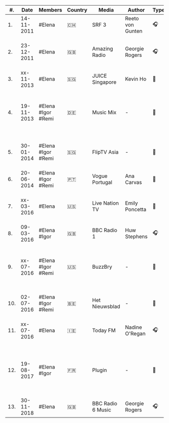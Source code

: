 |   #.  |  Date    |    Members             |   Country         |   Media                       |   Author                          |   Type    		|   Original link    																																																			                    |
|-------|----------|------------------------|-------------------|-------------------------------|-----------------------------------|-------------------|---------------------------------------------------------------------------------------------------------------------------------------------------------------------------------------------------------------------------------------------------|
|	1.	|14-11-2011|    #Elena              |   :switzerland:   |   SRF 3                       |   Reeto von Gunten                |   :headphones:    |                                                                                                                                                                                                                                                   |
|	2.	|23-12-2011|	#Elena				|	:uk:			|	Amazing Radio				|	Georgie Rogers					|	:headphones:	|	[Amazing Blog  – Amazing Radio Audio Advent Calendar – Door 23](http://blog.amazingtunes.com/2011/12/23/amazing-radio-audio-advent-calendar-door-23/)																		                    |						
|	3.	|xx-11-2013|	#Elena				|	:singapore:		|	JUICE Singapore				|	Kevin Ho						|	:memo:			|																																																								                    |	
|	4.	|19-11-2013|	#Elena #Igor #Remi	|	:de:			|	Music Mix					|	-								|	:movie_camera:	|	[Zum Jahresausklang bei musicmix: ein Feuerwerk an Klangvielfalt mit Daughter & Karl Bartos](https://www.musikexpress.de/zum-jahresausklang-bei-musicmix-ein-feuerwerk-an-klangvielfalt-mit-daughter-karl-bartos-131239/)	                    |
|	5.	|30-01-2014|	#Elena #Igor #Remi	|	:singapore:		|	FlipTV Asia					|	-								|	:movie_camera:	|	[Flip Music Interview with Daughter @ Laneway Singapore](http://web.archive.org/web/20140417101657/http://vimeo.com/85504202)																								                    |
|   6.  |20-06-2014|    #Elena #Igor #Remi  |   :portugal:      |   Vogue Portugal              |   Ana Carvas                      |   :movie_camera:  |   [Entrevista: Daughter](http://web.archive.org/web/20141008122950/http://www.vogue.xl.pt/multimedia/videos/detalhe/entrevista_daughter.html)                                                                                                     |               
|	7.	|xx-03-2016|	#Elena				|	:us:			|	Live Nation TV				|	Emily Poncetta					|	:memo:			|	[Find Your Inner Fighter: A Conversation with Daughter \| Live Nation TV](https://lntv.com/en_us/article/daughter-elena-tonra-interview-2016)																				                    |
|	8.	|09-03-2016|	#Elena #Igor		|	:uk:			|	BBC Radio 1					|	Huw Stephens					|	:headphones:	|	[Daughter tip us their favourite new artists](https://www.bbc.co.uk/programmes/p03m2w44)																																	                    |	
|	9.	|xx-07-2016|	#Elena #Igor #Remi	|	:us:			|	BuzzBry						|	-								|	:movie_camera:	|	[Watch: British band Daughter on the sweetness behind 'unhappy music'](https://buzzbry.com/watch-british-band-daughter-on-the-beauty-behind-sad-music/)																		                    |				
|	10.	|02-07-2016|	#Elena #Igor #Remi	|	:belgium:		|	Het Nieuwsblad				|	-								|	:movie_camera:	|	[Elena Tonra (Daughter): 'Ik zou mainstage besterven'](https://www.nieuwsblad.be/cnt/dmf20160702_02367883)																													                    |
|   11. |xx-07-2016|	#Elena				|	:ireland:		|	Today FM					|	Nadine O'Regan					|	:headphones:	|	[Elena Tonra (Daughter) - Songs in the Key of Life](https://www.todayfm.com/Elena-Tonra-Daughter--Songs-in-the-Key-of-Life)																									                    |															
|   12. |19-08-2017|    #Elena #Igor        |   :fr:            |   Plugin                      |   -                               |   :memo:          |   [Rencontre avec le groupe Daughter a l'origine de la musique de Life Is Strange: Before the Storm](https://plugin.01net.com/pop/rencontre-avec-le-groupe-daughter-a-l-origine-de-la-musique-de-life-is-strange-before-the-storm-1238143.html)   |
|	13.	|30-11-2018|	#Elena				|	:uk:			|	BBC Radio 6 Music			|	Georgie Rogers					|	:headphones:	|	[Shaun Keaveny #MASO](https://www.bbc.co.uk/programmes/m0001c5f)																																							                    |			
